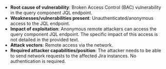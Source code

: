 - **Root cause of vulnerability**: Broken Access Control (BAC) vulnerability in the query component JQL endpoint.
- **Weaknesses/vulnerabilities present**: Unauthenticated/anonymous access to the JQL endpoint.
- **Impact of exploitation**: Anonymous remote attackers can access the query component JQL endpoint. The specific impact of this access is not detailed in the provided text.
- **Attack vectors**: Remote access via the network.
- **Required attacker capabilities/position**: The attacker needs to be able to send network requests to the affected Jira instances. No authentication is required.